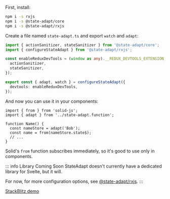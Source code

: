 First, install:

```sh
npm i -s rxjs
npm i -s @state-adapt/core
npm i -s @state-adapt/rxjs
```

Create a file named `state-adapt.ts` and export `watch` and `adapt`:

```ts
import { actionSanitizer, stateSanitizer } from '@state-adapt/core';
import { configureStateAdapt } from '@state-adapt/rxjs';

const enableReduxDevTools = (window as any).__REDUX_DEVTOOLS_EXTENSION__?.({
  actionSanitizer,
  stateSanitizer,
});

export const { adapt, watch } = configureStateAdapt({
  devtools: enableReduxDevTools,
});
```

And now you can use it in your components:

```tsx
import { from } from 'solid-js';
import { adapt } from '../state-adapt.function';

function Name() {
  const nameStore = adapt('Bob');
  const name = from(nameStore.state$);
  // ...
}
```

Solid's `from` function subscribes immediately, so it's good to use only in components.

::: info Library Coming Soon
StateAdapt doesn't currently have a dedicated library for Svelte, but it will.

For now, for more configuration options, see [@state-adapt/rxjs](/docs/rxjs).
:::

[StackBlitz demo](https://stackblitz.com/edit/solidjs-templates-oc7ivf?file=src%2Fadapt.function.ts)
